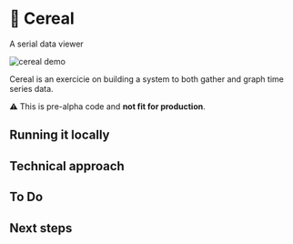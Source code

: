 # 🥣 Cereal

A serial data viewer

![cereal demo](cereal_demo.gif)

Cereal is an exercicie on building a system to both gather and graph time series data.

⚠️ This is pre-alpha code and **not fit for production**.

## Running it locally

## Technical approach

## To Do

## Next steps

